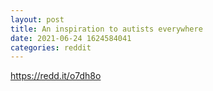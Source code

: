 ```yaml
--- 
layout: post 
title: An inspiration to autists everywhere 
date: 2021-06-24 1624584041 
categories: reddit 
--- 
```

https://redd.it/o7dh8o
